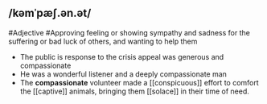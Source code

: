 ## /kəmˈpæʃ.ən.ət/
#Adjective #Approving
feeling or showing sympathy and sadness for the suffering or bad luck of others, and wanting to help them

- The public is response to the crisis appeal was generous and compassionate
- He was a wonderful listener and a deeply compassionate man
- The **compassionate** volunteer made a [[conspicuous]] effort to comfort the [[captive]] animals, bringing them [[solace]] in their time of need.